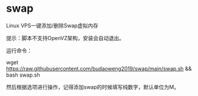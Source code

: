 # swap
Linux VPS一键添加/删除Swap虚拟内存

提示：脚本不支持OpenVZ架构，安装会自动退出。

运行命令：

wget https://raw.githubusercontent.com/budaoweng2019/swap/main/swap.sh && bash swap.sh

然后根据选项进行操作，记得添加swap的时候填写纯数字，默认单位为M。


